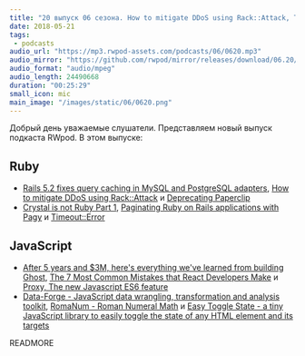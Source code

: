 ```yaml
---
title: "20 выпуск 06 сезона. How to mitigate DDoS using Rack::Attack, Timeout::Error, Proxy, The new Javascript ES6 feature, Data-Forge и прочее"
date: 2018-05-21
tags:
 - podcasts
audio_url: "https://mp3.rwpod-assets.com/podcasts/06/0620.mp3"
audio_mirror: "https://github.com/rwpod/mirror/releases/download/06.20/0620.mp3"
audio_format: "audio/mpeg"
audio_length: 24490668
duration: "00:25:29"
small_icon: mic
main_image: "/images/static/06/0620.png"
---
```


Добрый день уважаемые слушатели. Представляем новый выпуск подкаста RWpod. В этом выпуске:

## Ruby

 - [Rails 5.2 fixes query caching in MySQL and PostgreSQL adapters](https://blog.bigbinary.com/2018/05/16/rails-5-2-fixes-query-caching-in-mysql-and-postgresql-adapters.html), [How to mitigate DDoS using Rack::Attack](https://blog.bigbinary.com/2018/05/15/how-to-mitigate-ddos-using-rack-attack.html) и [Deprecating Paperclip](https://robots.thoughtbot.com/closing-the-trombone)
 - [Crystal is not Ruby Part 1](https://revs.runtime-revolution.com/crystal-is-not-ruby-part-1-8736f8c2ae58), [Paginating Ruby on Rails applications with Pagy](https://www.imaginarycloud.com/blog/paginating-ruby-on-rails-apps-with-pagy/) и [Timeout::Error](https://www.exceptionalcreatures.com/bestiary/Timeout/Error.html)

## JavaScript

 - [After 5 years and $3M, here's everything we've learned from building Ghost](https://blog.ghost.org/5/), [The 7 Most Common Mistakes that React Developers Make](http://www.js-craft.io/blog/14-The-7-Most-Common-Mistakes-that-React-Developers-Make/) и [Proxy, The new Javascript ES6 feature](https://www.atyantik.com/proxy-javascript-es6-feature/)
 - [Data-Forge - JavaScript data wrangling, transformation and analysis toolkit](http://www.data-forge-js.com/), [RomaNum - Roman Numeral Math](https://github.com/holtalanm/roman-num) и [Easy Toggle State - a tiny JavaScript library to easily toggle the state of any HTML element and its targets](https://twikito.github.io/easy-toggle-state/)

READMORE
